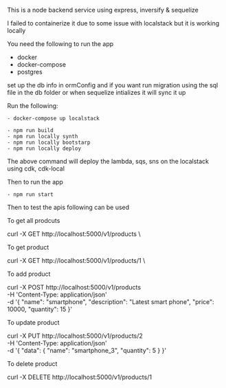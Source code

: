 This is a node backend service using express, inversify & sequelize

I failed to containerize it due to some issue with localstack but it is working locally 

You need the following to run the app

  - docker
  - docker-compose
  - postgres

set up the db info in ormConfig and if you want run migration using the sql file in the db folder or when sequelize intializes it will sync it up

Run the following:

    - docker-compose up localstack

    - npm run build
    - npm run locally synth
    - npm run locally bootstarp
    - npm run locally deploy

The above command will deploy the lambda, sqs, sns on the localstack using cdk, cdk-local

Then to run the app 

    - npm run start

Then to test the apis following can be used 

To get all prodcuts 

curl -X GET http://localhost:5000/v1/products \

To get product

curl -X GET http://localhost:5000/v1/products/1 \

To add product

curl -X POST http://localhost:5000/v1/products \
   -H 'Content-Type: application/json' \
   -d '{ "name": "smartphone", "description": "Latest smart phone", "price": 10000, "quantity": 15 }'

To update product

curl -X PUT http://localhost:5000/v1/products/2 \
   -H 'Content-Type: application/json' \
   -d '{ "data": { "name": "smartphone_3", "quantity": 5 } }'


To delete product

curl -X DELETE http://localhost:5000/v1/products/1